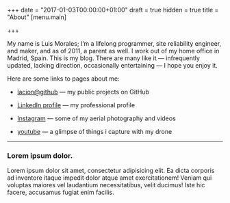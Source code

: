 +++
date = "2017-01-03T00:00:00+01:00"
draft = true
hidden = true
title = "About"
[menu.main]

+++


My name is Luis Morales; I’m a lifelong programmer, site reliability engineer, and maker, and as of 2011, a parent as well. I work out of my home office in Madrid, Spain. This is my blog. There are many like it — infrequently updated, lacking direction, occasionally entertaining — I hope you enjoy it.

Here are some links to pages about me:

* [lacion@github](https://github.com/lacion) — my public projects on GitHub

* [LinkedIn profile](https://www.linkedin.com/in/luismmorales/) — my professional profile

* [Instagram](https://www.instagram.com/lacion/) — some of my aerial photography and videos

* [youtube](https://www.youtube.com/channel/UCJ_mzvOru8zItItJjDeRPRg) — a glimpse of things i capture with my drone

<hr>

### Lorem ipsum dolor.

Lorem ipsum dolor sit amet, consectetur adipisicing elit. Ea dicta corporis ad inventore itaque impedit dolor atque amet exercitationem! Veniam qui voluptas maiores vel laudantium necessitatibus, velit ducimus! Iste hic facere, accusamus fugiat enim facilis.